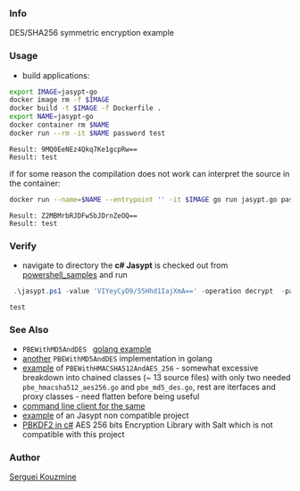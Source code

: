 ### Info

DES/SHA256 symmetric encryption example

### Usage
 * build applications:

```sh
export IMAGE=jasypt-go
docker image rm -f $IMAGE
docker build -t $IMAGE -f Dockerfile .
export NAME=jasypt-go
docker container rm $NAME
docker run --rm -it $NAME password test
```
```text
Result: 9MQ0EeNEz4Qkq7Ke1gcpRw==
Result: test

```
if for some reason the compilation does not work can interpret the source in the container:
```sh
docker run --name=$NAME --entrypoint '' -it $IMAGE go run jasypt.go password test
```
```text
Result: Z2MBMrbRJDFw5bJDrnZeOQ==
Result: test
```

### Verify

* navigate to directory the __c# Jasypt__ is checked out from [powershell_samples](https://github.com/sergueik/powershell_samples/tree/master/csharp/jasypt-csharp) and run
```powershell
 .\jasypt.ps1 -value 'VIYeyCyD9/55Hhd1IajXmA==' -operation decrypt  -password password
```
```text
test
```
### See Also
  * `PBEWithMD5AndDES ` [golang example](https://github.com/LucasSloan/passwordbasedencryption/blob/master/pbewithmd5anddes.go)
  * [another](https://github.com/andrewstuart/go-jasypt/tree/master) `PBEWithMD5AndDES` implementation in golang
  * [example](https://github.com/Mystery00/go-jasypt) of `PBEWithHMACSHA512AndAES_256` - somewhat excessive breakdown into chained classes (~ 13 source files) with only two needed `pbe_hmacsha512_aes256.go` and `pbe_md5_des.go`, rest are iterfaces and proxy classes - need flatten  before being useful
  * [command line client for the same](https://github.com/brunofjesus/jasypt-cli)
  * [example](https://github.com/wispeeer/jasypt-go) of an Jasypt non compatible project
  * [PBKDF2 in c#](https://github.com/sergueik/powershell_samples/tree/master/csharp/pbkdf2-csharp) AES 256 bits Encryption Library with Salt which is not compatible with this project


### Author
[Serguei Kouzmine](kouzmine_serguei@yahoo.com)
